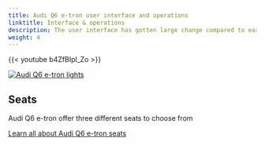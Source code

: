 ```yaml
---
title: Audi Q6 e-tron user interface and operations
linktitle: Interface & operations
description: The user interface has gotten large change compared to earlier models from Audi. 
weight: 4
---
```





{{< youtube b4ZfBIpl_Zo >}}


<div class="container p-3 mb-4 bg-body-tertiary rounded border">
	<a href="mmi/"><img src="https://media.electrichasgoneaudi.net/multimedia/models/q6-e-tron/interior/seats/frontseats_1_st.jpg" class="img-fluid mb-2" class="img-fluid" alt="Audi Q6 e-tron lights" ></a>
	<h2>Seats</h2>
	<p>
		Audi Q6 e-tron offer three different seats to choose from
	</p>
	<a href="mmi/" class="btn btn-outline-primary" role="button">Learn all about Audi Q6 e-tron seats</a>
</div>